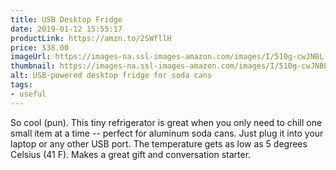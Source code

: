```yaml
---
title: USB Desktop Fridge
date: 2019-01-12 15:55:17
productLink: https://amzn.to/2SWfllH
price: $38.00
imageUrl: https://images-na.ssl-images-amazon.com/images/I/510g-cwJNBL.jpg
thumbnail: https://images-na.ssl-images-amazon.com/images/I/510g-cwJNBL._SR600,315_.jpg
alt: USB-powered desktop fridge for soda cans
tags:
- useful
---
```


So cool (pun). This tiny refrigerator is great when you only need to chill one small item at a time -- perfect for aluminum soda cans. Just plug it into your laptop or any other USB port. The temperature gets as low as 5 degrees Celsius (41 F). Makes a great gift and conversation starter.